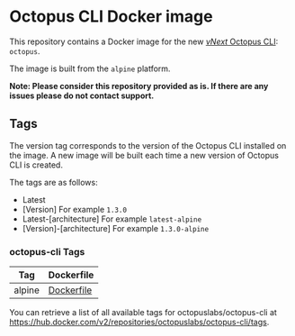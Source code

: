 # Octopus CLI Docker image

This repository contains a Docker image for the new [_vNext_ Octopus CLI](https://github.com/OctopusDeploy/cli): `octopus`.

The image is built from the `alpine` platform.

**Note: Please consider this repository provided as is.  If there are any issues please do not contact support.**

## Tags

The version tag corresponds to the version of the Octopus CLI installed on the image. 
A new image will be built each time a new version of Octopus CLI is created.  

The tags are as follows:
- Latest
- [Version] For example `1.3.0`
- Latest-[architecture] For example `latest-alpine`
- [Version]-[architecture] For example `1.3.0-alpine`

### octopus-cli Tags

Tag | Dockerfile
---------| ---------------
alpine| [Dockerfile](https://github.com/OctopusDeployLabs/octopus-cli-docker/blob/main/alpine/dockerfile)

You can retrieve a list of all available tags for octopuslabs/octopus-cli at https://hub.docker.com/v2/repositories/octopuslabs/octopus-cli/tags.
